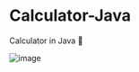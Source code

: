 # Calculator-Java
Calculator in Java 🧮

![image](https://github.com/DhruvJhaJet/Calculator-Java/assets/116288192/92ae1631-46ac-4973-8515-850d7955ebd6)

